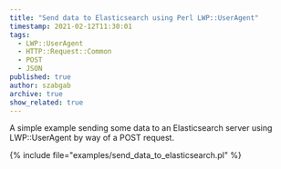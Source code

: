```yaml
---
title: "Send data to Elasticsearch using Perl LWP::UserAgent"
timestamp: 2021-02-12T11:30:01
tags:
  - LWP::UserAgent
  - HTTP::Request::Common
  - POST
  - JSON
published: true
author: szabgab
archive: true
show_related: true
---
```



A simple example sending some data to an Elasticsearch server using LWP::UserAgent by way of a POST request.


{% include file="examples/send_data_to_elasticsearch.pl" %}
